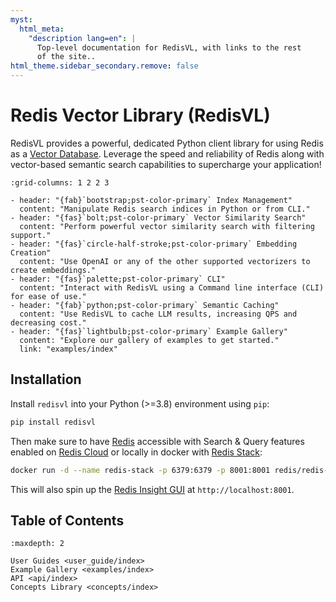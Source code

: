 ```yaml
---
myst:
  html_meta:
    "description lang=en": |
      Top-level documentation for RedisVL, with links to the rest
      of the site..
html_theme.sidebar_secondary.remove: false
---
```


# Redis Vector Library (RedisVL)

RedisVL provides a powerful, dedicated Python client library for using Redis as a [Vector Database](https://redis.com/solutions/use-cases/vector-database). Leverage the speed and reliability of Redis along with vector-based semantic search capabilities to supercharge your application!

```{gallery-grid}
:grid-columns: 1 2 2 3

- header: "{fab}`bootstrap;pst-color-primary` Index Management"
  content: "Manipulate Redis search indices in Python or from CLI."
- header: "{fas}`bolt;pst-color-primary` Vector Similarity Search"
  content: "Perform powerful vector similarity search with filtering support."
- header: "{fas}`circle-half-stroke;pst-color-primary` Embedding Creation"
  content: "Use OpenAI or any of the other supported vectorizers to create embeddings."
- header: "{fas}`palette;pst-color-primary` CLI"
  content: "Interact with RedisVL using a Command line interface (CLI) for ease of use."
- header: "{fab}`python;pst-color-primary` Semantic Caching"
  content: "Use RedisVL to cache LLM results, increasing QPS and decreasing cost."
- header: "{fas}`lightbulb;pst-color-primary` Example Gallery"
  content: "Explore our gallery of examples to get started."
  link: "examples/index"
```

## Installation

Install `redisvl` into your Python (>=3.8) environment using `pip`:

```bash
pip install redisvl
```

Then make sure to have [Redis](https://redis.io) accessible with Search & Query features enabled on [Redis Cloud](https://redis.com/try-free) or locally in docker with [Redis Stack](https://redis.io/docs/getting-started/install-stack/docker/):

```bash
docker run -d --name redis-stack -p 6379:6379 -p 8001:8001 redis/redis-stack:latest
```

This will also spin up the [Redis Insight GUI](https://redis.com/redis-enterprise/redis-insight/) at `http://localhost:8001`.

## Table of Contents

```{toctree}
:maxdepth: 2

User Guides <user_guide/index>
Example Gallery <examples/index>
API <api/index>
Concepts Library <concepts/index>

```
